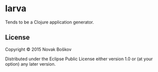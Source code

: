 # larva

Tends to be a Clojure application generator.

## License

Copyright © 2015 Novak Boškov

Distributed under the Eclipse Public License either version 1.0 or (at
your option) any later version.
